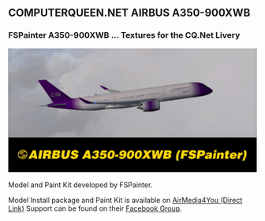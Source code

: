 ## COMPUTERQUEEN.NET AIRBUS A350-900XWB

### FSPainter A350-900XWB ... Textures for the CQ.Net Livery
<img src="https://github.com/dizzyqueen/CQNet_fsx_plane_paints/blob/master/CQ_A350-900/thumbnail.jpg" >

Model and Paint Kit developed by FSPainter.

Model Install package and Paint Kit is available on <a href="http://www.airmedia4you.de/A350-900_German-Government_FSX.zip"> AirMedia4You (Direct Link)</a>  Support can be found on their <a href="https://www.facebook.com/groups/FSPA350support/">Facebook Group</a>.
